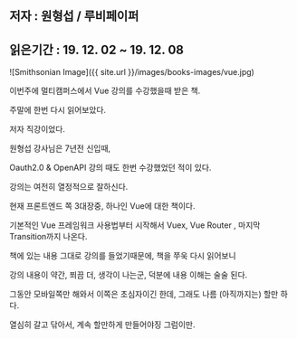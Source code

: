 ## 저자 : 원형섭 / 루비페이퍼

## 읽은기간 : 19. 12. 02  ~ 19. 12. 08

![Smithsonian Image]({{ site.url }}/images/books-images/vue.jpg)

이번주에 멀티캠퍼스에서 Vue 강의를 수강했을때 받은 책.

주말에 한번 다시 읽어보았다.

저자 직강이었다.

원형섭 강사님은 7년전 신입때,

Oauth2.0 & OpenAPI 강의 때도 한번 수강했었던 적이 있다.

강의는 여전히 열정적으로 잘하신다.

현재 프론트엔드 쪽 3대장중, 하나인 Vue에 대한 책이다.

기본적인 Vue 프레임워크 사용법부터 시작해서 Vuex, Vue Router , 마지막 Transition까지 나온다.

책에 있는 내용 그대로 강의를 들었기때문에, 책을 쭈욱 다시 읽어보니

강의 내용이 약간, 쬐끔 더, 생각이 나는군, 덕분에 내용 이해는 술술 된다.

그동안 모바일쪽만 해와서 이쪽은 초심자이긴 한데, 그래도 나름 (아직까지는) 할만 하다.

열심히 갈고 닦아서, 계속 할만하게 만들어야징 그럼이만.
